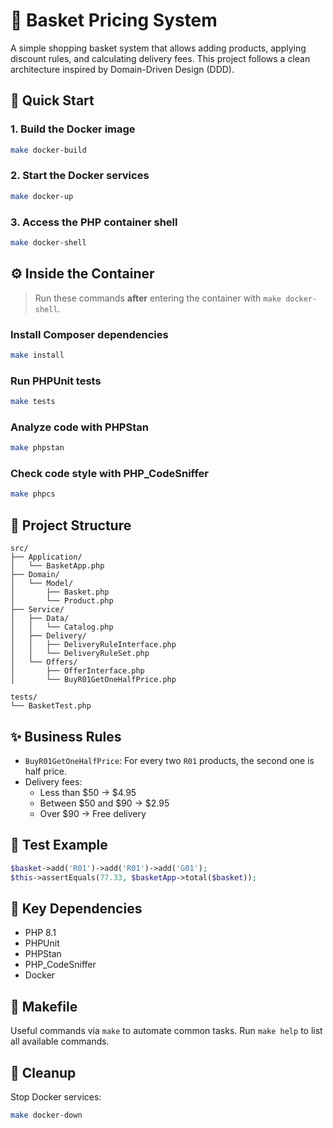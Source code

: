 # 🛒 Basket Pricing System

A simple shopping basket system that allows adding products, applying discount rules, and calculating delivery fees. This project follows a clean architecture inspired by Domain-Driven Design (DDD).

## 🚀 Quick Start

### 1. Build the Docker image

```bash
make docker-build
```

### 2. Start the Docker services

```bash
make docker-up
```

### 3. Access the PHP container shell

```bash
make docker-shell
```

## ⚙️ Inside the Container

> Run these commands **after** entering the container with `make docker-shell`.

### Install Composer dependencies

```bash
make install
```

### Run PHPUnit tests

```bash
make tests
```

### Analyze code with PHPStan

```bash
make phpstan
```

### Check code style with PHP_CodeSniffer

```bash
make phpcs
```

## 🧱 Project Structure

```
src/
├── Application/
│   └── BasketApp.php
├── Domain/
│   └── Model/
│       ├── Basket.php
│       └── Product.php
├── Service/
│   ├── Data/
│   │   └── Catalog.php
│   ├── Delivery/
│   │   ├── DeliveryRuleInterface.php
│   │   └── DeliveryRuleSet.php
│   └── Offers/
│       ├── OfferInterface.php
│       └── BuyR01GetOneHalfPrice.php

tests/
└── BasketTest.php
```

## ✨ Business Rules

- `BuyR01GetOneHalfPrice`: For every two `R01` products, the second one is half price.
- Delivery fees:
  - Less than $50 → $4.95
  - Between $50 and $90 → $2.95
  - Over $90 → Free delivery

## 🧪 Test Example

```php
$basket->add('R01')->add('R01')->add('G01');
$this->assertEquals(77.33, $basketApp->total($basket));
```

## 🐳 Key Dependencies

- PHP 8.1
- PHPUnit
- PHPStan
- PHP_CodeSniffer
- Docker

## 📁 Makefile

Useful commands via `make` to automate common tasks. Run `make help` to list all available commands.

## 🧼 Cleanup

Stop Docker services:

```bash
make docker-down
```
